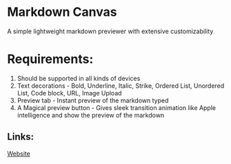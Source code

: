 # Markdown Canvas
A simple lightweight markdown previewer with extensive customizability

# Requirements:
1. Should be supported in all kinds of devices
2. Text decorations - Bold, Underline, Italic, Strike, Ordered List, Unordered List, Code block, URL, Image Upload
3. Preview tab - Instant preview of the markdown typed
4. A Magical preview button - Gives sleek transition animation like Apple intelligence and show the preview of the markdown

## Links:
[Website](https://markdowncanvas.netlify.app/)